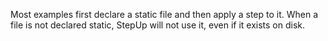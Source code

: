 Most examples first declare a static file and then apply a step to it.
When a file is not declared static, StepUp will not use it, even if it exists on disk.
